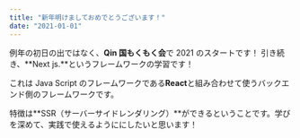 ```yaml
---
title: "新年明けましておめでとうございます！"
date: "2021-01-01"
---
```


例年の初日の出ではなく、**Qin 国もくもく会**で 2021 のスタートです！ 引き続き、**Next js.**というフレームワークの学習です！

これは Java Script のフレームワークである**React**と組み合わせて使うバックエンド側のフレームワークです。

特徴は**SSR（サーバーサイドレンダリング）**ができるということです。学びを深めて、実践で使えるようににしたいと思います！
